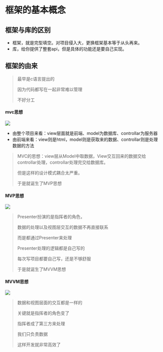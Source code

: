 
# 框架的基本概念

## 框架与库的区别

- 框架，就是完型填空。对项目侵入大，更换框架基本等于从头再来。
- 库，给你提供了整套api，但是具体的功能还是要自己实现。

## 框架的由来

> 最早是c语言提出的
>
> 因为代码都写在一起非常难以管理
>
> 不好分工

#### mvc思想

![](md-imgs/设计模式_MVC.png)

- 由整个项目来看：view层面就是前端、model为数据库、controllar为服务器
- 由前端来看：view则是html，model则是获取来的数据、controllar则是处理数据的方法

> MVC的思想：view层从Model中取数据，View交互回来的数据交给controllar处理，controllar处理完交给数据库。
>
> 但是这样的设计模式耦合太严重。
>
> 于是就诞生了MVP思想

#### MVP思想

![](md-imgs/设计模式_MVP.png)

> Presenter扮演的是指挥者的角色，
>
> 数据的处理以及视图层交互的数据不再直接联系
>
> 而是都通过Presenter来处理
>
> Presenter处理的逻辑都是自己写的
>
> 每次写项目都要自己写，还是不够舒服
>
> 于是就诞生了MVVM思想

#### MVVM思想

![](md-imgs/设计模式_MVVM.png)

> 数据和视图层面的交互都是一样的
>
> 关键就是指挥者的角色变了
>
> 指挥者成了第三方来处理
>
> 我们只负责数据
>
> 这样开发就非常高效了
